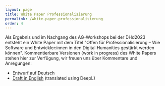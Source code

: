 ```yaml
---
layout: page
title: White Paper Professionalisierung
permalink: /white-paper-professionalisierung
order: 4
---
```


Als Ergebnis und im Nachgang des AG-Workshops bei der DHd2023 entsteht ein White Paper mit dem Titel "Offen für Professionalisierung – Wie Software und Entwickler:innen in den Digital Humanities gestärkt werden können". Kommentierbare Versionen (work in progress) des White Papers stehen hier zur Verfügung, wir freuen uns über Kommentare und Anregungen:

* [Entwurf auf Deutsch](https://unibox.uni-rostock.de/getlink/fiGBb1NAfBFBT9zSMR5wsx/White-Paper-DH-RSE_de.docx)
* [Draft in English](https://unibox.uni-rostock.de/getlink/fiCeoggLQUR1uvRSiF6xyf/White-Paper-DH-RSE_en.docx) (translated using DeepL)
